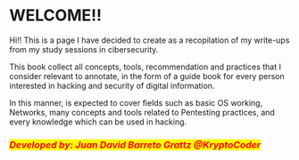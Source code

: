 # WELCOME!!

Hi!! This is a page I have decided to create as a recopilation of my write-ups from my study sessions in cibersecurity.&#x20;

This book collect all concepts, tools, recommendation and practices that I consider relevant to annotate, in the form of a guide book for every person interested in hacking and security of digital information.

In this manner, is expected to cover fields such as basic OS working, Networks, many concepts and tools related to Pentesting practices, and every knowledge which can be used in hacking.

### _<mark style="color:red;">**Developed by: Juan David Barreto Grattz @KryptoCoder**</mark>_
